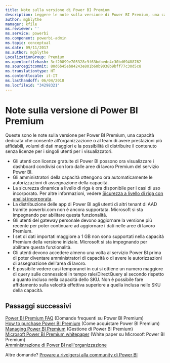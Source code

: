 ```yaml
---
title: Note sulla versione di Power BI Premium
description: Leggere le note sulla versione di Power BI Premium, una capacità dedicata per l'organizzazione o un team.
author: mgblythe
manager: kfile
ms.reviewer: ''
ms.service: powerbi
ms.component: powerbi-admin
ms.topic: conceptual
ms.date: 09/11/2017
ms.author: mgblythe
LocalizationGroup: Premium
ms.openlocfilehash: 3cf20899e705328c9f63bdbede4c30bd69488762
ms.sourcegitcommit: 80d6b45eb84243e801b60b9038b9bff77c30d5c8
ms.translationtype: HT
ms.contentlocale: it-IT
ms.lasthandoff: 06/04/2018
ms.locfileid: "34298321"
---
```

# <a name="power-bi-premium-release-notes"></a>Note sulla versione di Power BI Premium
Queste sono le note sulla versione per Power BI Premium, una capacità dedicata che consente all'organizzazione o al team di avere prestazioni più affidabili, volumi di dati maggiori e la possibilità di distribuire il contenuto senza licenze per i singoli utenti per i visualizzatori.

* Gli utenti con licenze gratuite di Power BI possono ora visualizzare i dashboard condivisi con loro dalle aree di lavoro Premium del servizio Power BI.
* Gli amministratori della capacità ottengono ora automaticamente le autorizzazioni di assegnazione della capacità.
* La sicurezza dinamica a livello di riga è ora disponibile per i casi di uso incorporato. Per altre informazioni, vedere [Sicurezza a livello di riga con analisi incorporata](developer/embedded-row-level-security.md).
* La distribuzione delle app di Power BI agli utenti di altri tenant di AAD tramite powerbi.com non è ancora supportata. Microsoft si sta impegnando per abilitare questa funzionalità.
* Gli utenti del gateway personale devono aggiornare la versione più recente per poter continuare ad aggiornare i dati nelle aree di lavoro Premium.
* I set di dati importati maggiore a 1 GB non sono supportati nella capacità Premium della versione iniziale. Microsoft si sta impegnando per abilitare questa funzionalità.
* Gli utenti devono accedere almeno una volta al servizio Power BI prima di poter diventare amministratori di capacità o di avere le autorizzazioni di assegnazione dell'area di lavoro.
* È possibile vedere casi temporanei in cui si ottiene un numero maggiore di query sulle connessioni in tempo rale/DirectQuery al secondo rispetto a quanto incluso nella capacità dello SKU. Non è possibile fare affidamento sulla velocità effettiva superiore a quella inclusa nello SKU della capacità.

## <a name="next-steps"></a>Passaggi successivi
[Power BI Premium FAQ](service-premium-faq.md) (Domande frequenti su Power BI Premium)  
[How to purchase Power BI Premium](service-admin-premium-purchase.md) (Come acquistare Power BI Premium)  
[Managing Power BI Premium](service-admin-premium-manage.md) (Gestione di Power BI Premium)  
[Microsoft Power BI Premium whitepaper](https://aka.ms/pbipremiumwhitepaper) (White paper su Microsoft Power BI Premium)  
[Amministrazione di Power BI nell'organizzazione](service-admin-administering-power-bi-in-your-organization.md)  

Altre domande? [Provare a rivolgersi alla community di Power BI](https://community.powerbi.com/)

